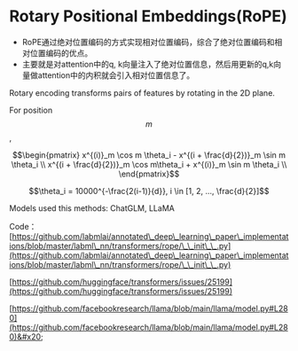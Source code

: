 # Rotary Positional Embeddings(RoPE)

* RoPE通过绝对位置编码的方式实现相对位置编码，综合了绝对位置编码和相对位置编码的优点。
* 主要就是对attention中的q, k向量注入了绝对位置信息，然后用更新的q,k向量做attention中的内积就会引入相对位置信息了。

Rotary encoding transforms pairs of features by rotating in the 2D plane.

For position $$m$$,

$$\begin{pmatrix}     x^{(i)}_m \cos m \theta_i - x^{(i + \frac{d}{2})}_m \sin m \theta_i \\     x^{(i + \frac{d}{2})}_m \cos m\theta_i + x^{(i)}_m \sin m \theta_i \\     \end{pmatrix}$$

$$\theta_i = 10000^{-\frac{2(i-1)}{d}}, i \in [1, 2, ..., \frac{d}{2}]$$

Models used this methods: ChatGLM, LLaMA

Code：[https://github.com/labmlai/annotated\_deep\_learning\_paper\_implementations/blob/master/labml\_nn/transformers/rope/\_\_init\_\_.py](https://github.com/labmlai/annotated\_deep\_learning\_paper\_implementations/blob/master/labml\_nn/transformers/rope/\_\_init\_\_.py)

[https://github.com/huggingface/transformers/issues/25199](https://github.com/huggingface/transformers/issues/25199)

[https://github.com/facebookresearch/llama/blob/main/llama/model.py#L280](https://github.com/facebookresearch/llama/blob/main/llama/model.py#L280)&#x20;
